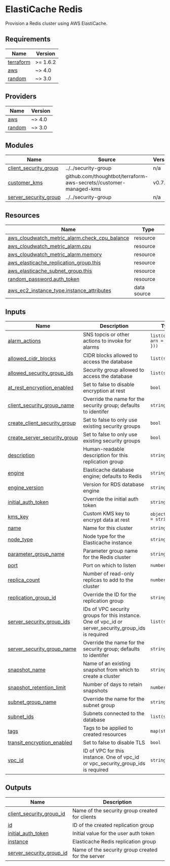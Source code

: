 # ElastiCache Redis

Provision a Redis cluster using AWS ElastiCache.

<!-- BEGIN_TF_DOCS -->
## Requirements

| Name | Version |
|------|---------|
| <a name="requirement_terraform"></a> [terraform](#requirement\_terraform) | >= 1.6.2 |
| <a name="requirement_aws"></a> [aws](#requirement\_aws) | ~> 4.0 |
| <a name="requirement_random"></a> [random](#requirement\_random) | ~> 3.0 |

## Providers

| Name | Version |
|------|---------|
| <a name="provider_aws"></a> [aws](#provider\_aws) | ~> 4.0 |
| <a name="provider_random"></a> [random](#provider\_random) | ~> 3.0 |

## Modules

| Name | Source | Version |
|------|--------|---------|
| <a name="module_client_security_group"></a> [client\_security\_group](#module\_client\_security\_group) | ../../security-group | n/a |
| <a name="module_customer_kms"></a> [customer\_kms](#module\_customer\_kms) | github.com/thoughtbot/terraform-aws-secrets//customer-managed-kms | v0.7.0 |
| <a name="module_server_security_group"></a> [server\_security\_group](#module\_server\_security\_group) | ../../security-group | n/a |

## Resources

| Name | Type |
|------|------|
| [aws_cloudwatch_metric_alarm.check_cpu_balance](https://registry.terraform.io/providers/hashicorp/aws/latest/docs/resources/cloudwatch_metric_alarm) | resource |
| [aws_cloudwatch_metric_alarm.cpu](https://registry.terraform.io/providers/hashicorp/aws/latest/docs/resources/cloudwatch_metric_alarm) | resource |
| [aws_cloudwatch_metric_alarm.memory](https://registry.terraform.io/providers/hashicorp/aws/latest/docs/resources/cloudwatch_metric_alarm) | resource |
| [aws_elasticache_replication_group.this](https://registry.terraform.io/providers/hashicorp/aws/latest/docs/resources/elasticache_replication_group) | resource |
| [aws_elasticache_subnet_group.this](https://registry.terraform.io/providers/hashicorp/aws/latest/docs/resources/elasticache_subnet_group) | resource |
| [random_password.auth_token](https://registry.terraform.io/providers/hashicorp/random/latest/docs/resources/password) | resource |
| [aws_ec2_instance_type.instance_attributes](https://registry.terraform.io/providers/hashicorp/aws/latest/docs/data-sources/ec2_instance_type) | data source |

## Inputs

| Name | Description | Type | Default | Required |
|------|-------------|------|---------|:--------:|
| <a name="input_alarm_actions"></a> [alarm\_actions](#input\_alarm\_actions) | SNS topcis or other actions to invoke for alarms | `list(object({ arn = string }))` | `[]` | no |
| <a name="input_allowed_cidr_blocks"></a> [allowed\_cidr\_blocks](#input\_allowed\_cidr\_blocks) | CIDR blocks allowed to access the database | `list(string)` | `[]` | no |
| <a name="input_allowed_security_group_ids"></a> [allowed\_security\_group\_ids](#input\_allowed\_security\_group\_ids) | Security group allowed to access the database | `list(string)` | `[]` | no |
| <a name="input_at_rest_encryption_enabled"></a> [at\_rest\_encryption\_enabled](#input\_at\_rest\_encryption\_enabled) | Set to false to disable encryption at rest | `bool` | `true` | no |
| <a name="input_client_security_group_name"></a> [client\_security\_group\_name](#input\_client\_security\_group\_name) | Override the name for the security group; defaults to identifer | `string` | `""` | no |
| <a name="input_create_client_security_group"></a> [create\_client\_security\_group](#input\_create\_client\_security\_group) | Set to false to only use existing security groups | `bool` | `true` | no |
| <a name="input_create_server_security_group"></a> [create\_server\_security\_group](#input\_create\_server\_security\_group) | Set to false to only use existing security groups | `bool` | `true` | no |
| <a name="input_description"></a> [description](#input\_description) | Human-readable description for this replication group | `string` | n/a | yes |
| <a name="input_engine"></a> [engine](#input\_engine) | Elasticache database engine; defaults to Redis | `string` | `"redis"` | no |
| <a name="input_engine_version"></a> [engine\_version](#input\_engine\_version) | Version for RDS database engine | `string` | n/a | yes |
| <a name="input_initial_auth_token"></a> [initial\_auth\_token](#input\_initial\_auth\_token) | Override the initial auth token | `string` | `null` | no |
| <a name="input_kms_key"></a> [kms\_key](#input\_kms\_key) | Custom KMS key to encrypt data at rest | `object({ arn = string })` | `null` | no |
| <a name="input_name"></a> [name](#input\_name) | Name for this cluster | `string` | n/a | yes |
| <a name="input_node_type"></a> [node\_type](#input\_node\_type) | Node type for the Elasticache instance | `string` | n/a | yes |
| <a name="input_parameter_group_name"></a> [parameter\_group\_name](#input\_parameter\_group\_name) | Parameter group name for the Redis cluster | `string` | `null` | no |
| <a name="input_port"></a> [port](#input\_port) | Port on which to listen | `number` | `6379` | no |
| <a name="input_replica_count"></a> [replica\_count](#input\_replica\_count) | Number of read-only replicas to add to the cluster | `number` | `1` | no |
| <a name="input_replication_group_id"></a> [replication\_group\_id](#input\_replication\_group\_id) | Override the ID for the replication group | `string` | `""` | no |
| <a name="input_server_security_group_ids"></a> [server\_security\_group\_ids](#input\_server\_security\_group\_ids) | IDs of VPC security groups for this instance. One of vpc\_id or server\_security\_group\_ids is required | `list(string)` | `[]` | no |
| <a name="input_server_security_group_name"></a> [server\_security\_group\_name](#input\_server\_security\_group\_name) | Override the name for the security group; defaults to identifer | `string` | `""` | no |
| <a name="input_snapshot_name"></a> [snapshot\_name](#input\_snapshot\_name) | Name of an existing snapshot from which to create a cluster | `string` | `null` | no |
| <a name="input_snapshot_retention_limit"></a> [snapshot\_retention\_limit](#input\_snapshot\_retention\_limit) | Number of days to retain snapshots | `number` | `7` | no |
| <a name="input_subnet_group_name"></a> [subnet\_group\_name](#input\_subnet\_group\_name) | Override the name for the subnet group | `string` | `""` | no |
| <a name="input_subnet_ids"></a> [subnet\_ids](#input\_subnet\_ids) | Subnets connected to the database | `list(string)` | n/a | yes |
| <a name="input_tags"></a> [tags](#input\_tags) | Tags to be applied to created resources | `map(string)` | `{}` | no |
| <a name="input_transit_encryption_enabled"></a> [transit\_encryption\_enabled](#input\_transit\_encryption\_enabled) | Set to false to disable TLS | `bool` | `true` | no |
| <a name="input_vpc_id"></a> [vpc\_id](#input\_vpc\_id) | ID of VPC for this instance. One of vpc\_id or vpc\_security\_group\_ids is required | `string` | `null` | no |

## Outputs

| Name | Description |
|------|-------------|
| <a name="output_client_security_group_id"></a> [client\_security\_group\_id](#output\_client\_security\_group\_id) | Name of the security group created for clients |
| <a name="output_id"></a> [id](#output\_id) | ID of the created replication group |
| <a name="output_initial_auth_token"></a> [initial\_auth\_token](#output\_initial\_auth\_token) | Initial value for the user auth token |
| <a name="output_instance"></a> [instance](#output\_instance) | Elasticache Redis replication group |
| <a name="output_server_security_group_id"></a> [server\_security\_group\_id](#output\_server\_security\_group\_id) | Name of the security group created for the server |
<!-- END_TF_DOCS -->
